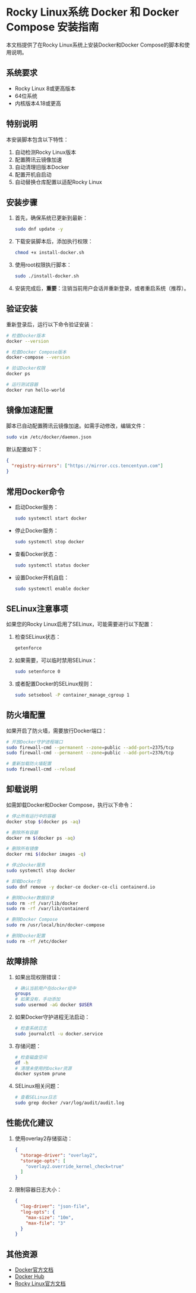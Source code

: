 # Rocky Linux系统 Docker 和 Docker Compose 安装指南

本文档提供了在Rocky Linux系统上安装Docker和Docker Compose的脚本和使用说明。

## 系统要求

- Rocky Linux 8或更高版本
- 64位系统
- 内核版本4.18或更高

## 特别说明

本安装脚本包含以下特性：
1. 自动检测Rocky Linux版本
2. 配置腾讯云镜像加速
3. 自动清理旧版本Docker
4. 配置开机自启动
5. 自动替换仓库配置以适配Rocky Linux

## 安装步骤

1. 首先，确保系统已更新到最新：
   ```bash
   sudo dnf update -y
   ```

2. 下载安装脚本后，添加执行权限：
   ```bash
   chmod +x install-docker.sh
   ```

3. 使用root权限执行脚本：
   ```bash
   sudo ./install-docker.sh
   ```

4. 安装完成后，**重要**：注销当前用户会话并重新登录，或者重启系统（推荐）。

## 验证安装

重新登录后，运行以下命令验证安装：

```bash
# 检查Docker版本
docker --version

# 检查Docker Compose版本
docker-compose --version

# 验证Docker权限
docker ps

# 运行测试容器
docker run hello-world
```

## 镜像加速配置

脚本已自动配置腾讯云镜像加速。如需手动修改，编辑文件：
```bash
sudo vim /etc/docker/daemon.json
```

默认配置如下：
```json
{
  "registry-mirrors": ["https://mirror.ccs.tencentyun.com"]
}
```

## 常用Docker命令

- 启动Docker服务：
  ```bash
  sudo systemctl start docker
  ```

- 停止Docker服务：
  ```bash
  sudo systemctl stop docker
  ```

- 查看Docker状态：
  ```bash
  sudo systemctl status docker
  ```

- 设置Docker开机自启：
  ```bash
  sudo systemctl enable docker
  ```

## SELinux注意事项

如果您的Rocky Linux启用了SELinux，可能需要进行以下配置：

1. 检查SELinux状态：
   ```bash
   getenforce
   ```

2. 如果需要，可以临时禁用SELinux：
   ```bash
   sudo setenforce 0
   ```

3. 或者配置Docker的SELinux规则：
   ```bash
   sudo setsebool -P container_manage_cgroup 1
   ```

## 防火墙配置

如果开启了防火墙，需要放行Docker端口：

```bash
# 开放Docker守护进程端口
sudo firewall-cmd --permanent --zone=public --add-port=2375/tcp
sudo firewall-cmd --permanent --zone=public --add-port=2376/tcp

# 重新加载防火墙配置
sudo firewall-cmd --reload
```

## 卸载说明

如需卸载Docker和Docker Compose，执行以下命令：

```bash
# 停止所有运行中的容器
docker stop $(docker ps -aq)

# 删除所有容器
docker rm $(docker ps -aq)

# 删除所有镜像
docker rmi $(docker images -q)

# 停止Docker服务
sudo systemctl stop docker

# 卸载Docker包
sudo dnf remove -y docker-ce docker-ce-cli containerd.io

# 删除Docker数据目录
sudo rm -rf /var/lib/docker
sudo rm -rf /var/lib/containerd

# 删除Docker Compose
sudo rm /usr/local/bin/docker-compose

# 删除Docker配置
sudo rm -rf /etc/docker
```

## 故障排除

1. 如果出现权限错误：
   ```bash
   # 确认当前用户在docker组中
   groups
   # 如果没有，手动添加
   sudo usermod -aG docker $USER
   ```

2. 如果Docker守护进程无法启动：
   ```bash
   # 检查系统日志
   sudo journalctl -u docker.service
   ```

3. 存储问题：
   ```bash
   # 检查磁盘空间
   df -h
   # 清理未使用的Docker资源
   docker system prune
   ```

4. SELinux相关问题：
   ```bash
   # 查看SELinux日志
   sudo grep docker /var/log/audit/audit.log
   ```

## 性能优化建议

1. 使用overlay2存储驱动：
   ```json
   {
     "storage-driver": "overlay2",
     "storage-opts": [
       "overlay2.override_kernel_check=true"
     ]
   }
   ```

2. 限制容器日志大小：
   ```json
   {
     "log-driver": "json-file",
     "log-opts": {
       "max-size": "10m",
       "max-file": "3"
     }
   }
   ```

## 其他资源

- [Docker官方文档](https://docs.docker.com/)
- [Docker Hub](https://hub.docker.com/)
- [Rocky Linux官方文档](https://docs.rockylinux.org/)
